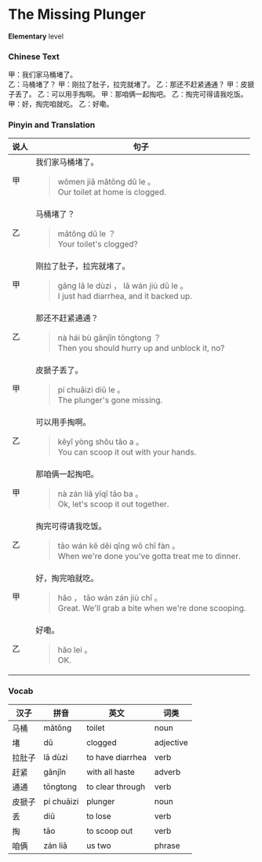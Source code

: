 # The Missing Plunger
**Elementary** level
### Chinese Text
甲：我们家马桶堵了。<br />乙：马桶堵了？
甲：刚拉了肚子，拉完就堵了。
乙：那还不赶紧通通？
甲：皮搋子丢了。
乙：可以用手掏啊。
甲：那咱俩一起掏吧。
乙：掏完可得请我吃饭。
甲：好，掏完咱就吃。
乙：好嘞。

### Pinyin and Translation
|说人|句子|
|----|----|
|甲|我们家马桶堵了。<blockquote>wǒmen jiā mǎtǒng dǔ le 。<br />Our toilet at home is clogged.</blockquote>|
|乙|马桶堵了？<blockquote>mǎtǒng dǔ le ？<br />Your toilet's clogged?</blockquote>|
|甲|刚拉了肚子，拉完就堵了。<blockquote>gāng lā le dùzi ， lā wán jiù dǔ le 。<br />I just had diarrhea, and it backed up.</blockquote>|
|乙|那还不赶紧通通？<blockquote>nà hái bù gǎnjǐn tōngtong ？<br />Then you should hurry up and unblock it, no?</blockquote>|
|甲|皮搋子丢了。<blockquote>pí chuāizi diū le 。<br />The plunger's gone missing.</blockquote>|
|乙|可以用手掏啊。<blockquote>kěyǐ yòng shǒu tāo a 。<br />You can scoop it out with your hands.</blockquote>|
|甲|那咱俩一起掏吧。<blockquote>nà zán liǎ yīqǐ tāo ba 。<br />Ok, let's scoop it out together.</blockquote>|
|乙|掏完可得请我吃饭。<blockquote>tāo wán kě děi qǐng wǒ chī fàn 。<br />When we're done you've gotta treat me to dinner.</blockquote>|
|甲|好，掏完咱就吃。<blockquote>hǎo ， tāo wán zán jiù chī 。<br />Great. We'll grab a bite when we're done scooping.</blockquote>|
|乙|好嘞。<blockquote>hǎo lei 。<br />OK.</blockquote>|
### Vocab
|汉子|拼音|英文|词类|
|----|----|----|----|
|马桶|mǎtǒng|toilet|noun|
|堵|dǔ|clogged|adjective|
|拉肚子|lā dùzi|to have diarrhea|verb|
|赶紧|gǎnjǐn|with all haste|adverb|
|通通|tōngtong|to clear through|verb|
|皮搋子|pí chuāizi|plunger|noun|
|丢|diū|to lose|verb|
|掏|tāo|to scoop out|verb|
|咱俩|zán liǎ|us two|phrase|